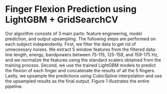 # Finger Flexion Prediction using LightGBM + GridSearchCV

Our algorithm consists of 3 main parts: feature engineering, model prediction, and output upsampling. The following steps are performed on each subject independently. First, we filter the data to get rid of unnecessary noises. We extract 5 window features from the filtered data: line length, energy, bandpowers between 75-115, 125-159, and 159-175 Hz, and we normalize the features using the standard scalers obtained from the training process. Second, we use the trained LightGBM models to predict the flexion of each finger and concatenate the results of all the 5 fingers. Lastly, we upsample the predictions using CubicSpline interpolation and use the upsampled results as the final output. Figure 1 illustrates the entire pipeline.
